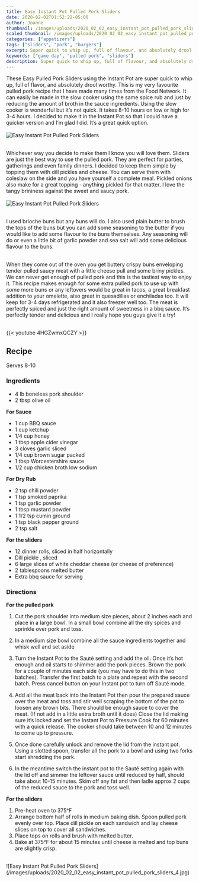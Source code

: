 ```yaml
---
title: Easy Instant Pot Pulled Pork Sliders
date: 2020-02-02T01:52:22-05:00
author: Joanne
thumbnail: /images/uploads/2020_02_02_easy_instant_pot_pulled_pork_sliders_1.jpg
scaled_thumbnail: /images/uploads/2020_02_02_easy_instant_pot_pulled_pork_sliders_0.jpg
categories: ["appetizers"]
tags: ["sliders", "pork", "burgers"]
excerpt: Super quick to whip up, full of flavour, and absolutely drool worthy
keywords: ["game day", "pulled pork", "sliders"]
description: Super quick to whip up, full of flavour, and absolutely drool worthy
---
```


These Easy Pulled Pork Sliders using the Instant Pot are super quick to whip up, full of flavor, and absolutely drool worthy. This is my very favourite pulled pork recipe that I have made many times from the Food Network. It can easily be made in the slow cooker using the same spice rub and just by reducing the amount of broth in the sauce ingredients. Using the slow cooker is wonderful but it’s not quick. It takes 8-10 hours on low or high for 3-4 hours. I decided to make it in the Instant Pot so that I could have a quicker version and I’m glad I did. It’s a great quick option. 
</br>
</br>
![Easy Instant Pot Pulled Pork Sliders](/images/uploads/2020_02_02_easy_instant_pot_pulled_pork_sliders_2.jpg)
</br>
</br>

Whichever way you decide to make them I know you will love them. Sliders are just the best way to use the pulled pork. They are perfect for parties, gatherings and even family dinners. I decided to keep them simple by topping them with dill pickles and cheese. You can serve them with coleslaw on the side and you have yourself a complete meal. Pickled onions also make for a great topping - anything pickled for that matter. I love the tangy brininess against the sweet and saucy pork. 
</br>
</br>
![Easy Instant Pot Pulled Pork Sliders](/images/uploads/2020_02_02_easy_instant_pot_pulled_pork_sliders_3.jpg)
</br>
</br>

I used brioche buns but any buns will do. I also used plain butter to brush the tops of the buns but you can add some seasoning to the butter if you would like to add some flavour to the buns themselves.  Any seasoning will do or even a little bit of garlic powder and sea salt will add some delicious flavour to the buns. 
</br>
</br>

When they come out of the oven you get buttery crispy buns enveloping tender pulled saucy meat with a little cheese pull and some briny pickles. We can never get enough of pulled pork and this is the tastiest way to enjoy it. This recipe makes enough for some extra pulled pork to use up with some more buns or any leftovers would be great in tacos, a great breakfast addition to your omelette, also great in quesadillas or enchiladas too. It will keep for  3-4 days refrigerated and it also freezer well too. The meat is perfectly spiced and just the right amount of sweetness in a bbq sauce. It’s perfectly tender and delicious and I really hope you guys give it a try! 
</br>
</br>

{{< youtube 4HGZwmxQCZY >}}
</br>

## Recipe
Serves 8-10 
</br>

### Ingredients 

* <span itemprop="ingredients">4 lb boneless pork shoulder </span>
* <span itemprop="ingredients">2 tbsp olive oil</span>

__For Sauce__

* <span itemprop="ingredients">1 cup BBQ sauce </span>
* <span itemprop="ingredients">1 cup ketchup</span>
* <span itemprop="ingredients">1/4 cup honey</span>
* <span itemprop="ingredients">1 tbsp apple cider vinegar</span>
* <span itemprop="ingredients">3 cloves garlic sliced</span>
* <span itemprop="ingredients">1/4 cup brown sugar packed</span>
* <span itemprop="ingredients">1 tbsp Worcestershire sauce</span>
* <span itemprop="ingredients">1/2 cup chicken broth low sodium</span>

__For Dry Rub__

* <span itemprop="ingredients">2 tsp chili powder</span>
* <span itemprop="ingredients">1 tsp smoked paprika</span>
* <span itemprop="ingredients">1 tsp garlic powder</span>
* <span itemprop="ingredients">1 tbsp mustard powder</span>
* <span itemprop="ingredients">1 1/2 tsp cumin ground</span>
* <span itemprop="ingredients">1 tsp black pepper ground</span>
* <span itemprop="ingredients">2 tsp salt</span>

__For the sliders__

* <span itemprop="ingredients">12 dinner rolls, sliced in half horizontally</span>
* <span itemprop="ingredients">Dill pickle , sliced</span>
* <span itemprop="ingredients">6 large slices of white cheddar cheese (or cheese of preference)</span>
* <span itemprop="ingredients">2 tablespoons melted butter</span>
* <span itemprop="ingredients">Extra bbq sauce for serving </span>

### Directions
__For the pulled pork__

1. Cut the pork shoulder into medium size pieces, about 2 inches each and place in a large bowl. In a small bowl combine all the dry spices and sprinkle over pork and toss. 

1. In a medium size bowl combine all the sauce ingredients together and whisk well and set aside 

1. Turn the Instant Pot to the Sauté setting and add the oil.  Once it’s hot enough and oil starts to shimmer add the pork pieces. Brown the pork for a couple of minutes each side (you may have to do this in two batches). Transfer the first batch to a plate and repeat with the second batch. Press cancel button on your Instant pot to turn off Sauté mode. 

1. Add all the meat back into the Instant Pot then pour the prepared sauce over the meat and toss and stir well scraping the bottom of the pot to loosen any brown bits.  There should be enough sauce to cover the meat. (If not add in a little extra broth until it does) Close the lid making sure it’s locked and set the Instant Pot to Pressure Cook for 60 minutes with a quick release. The cooker should take between 10 and 12 minutes to come up to pressure.

1. Once done carefully unlock and remove the lid from the instant pot. Using a slotted spoon, transfer all the pork to a bowl and using two forks start shredding the pork.
   
1. In the meantime switch the instant pot to the Sauté setting again with the lid off and simmer the leftover sauce until reduced by half, should take about 10-15 minutes. Skim off any fat and then ladle approx 2 cups of the reduced sauce to the pork and toss well.

__For the sliders__

1. Pre-heat oven to 375ᵒF
1. Arrange bottom half of rolls in medium baking dish. Spoon pulled pork evenly over top. Place dill pickle on each sandwich and lay cheese slices on top to cover all sandwiches.
1. Place tops on rolls and brush with melted butter. 
2. Bake at 375ᵒF for about 15 minutes until cheese is melted and top buns are slightly crisp.

</br>
![Easy Instant Pot Pulled Pork Sliders](/images/uploads/2020_02_02_easy_instant_pot_pulled_pork_sliders_4.jpg)